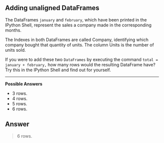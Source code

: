 ## Adding unaligned DataFrames

The DataFrames `january` and `february`, which have been printed in the IPython Shell, represent the sales a company made in the corresponding months.

The Indexes in both DataFrames are called Company, identifying which company bought that quantity of units. The column Units is the number of units sold.

If you were to add these two `DataFrames` by executing the command `total = january + february,` how many rows would the resulting DataFrame have? Try this in the IPython Shell and find out for yourself.

<hr>

**Possible Answers**
* 3 rows.
* 4 rows.
* 5 rows.
* 6 rows.

## Answer
> 6 rows.